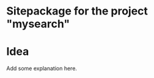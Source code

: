 Sitepackage for the project "mysearch"
==============================================================

# Idea

Add some explanation here.
